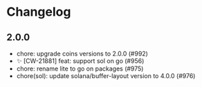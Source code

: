 # Changelog


## 2.0.0
- chore: upgrade coins versions to 2.0.0 (#992)
- ✨ [CW-21881] feat: support sol on go (#956)
- chore: rename lite to go on packages (#975)
- chore(sol): update solana/buffer-layout version to 4.0.0 (#976)
